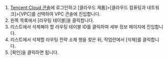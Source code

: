 1. [Tencent Cloud 콘솔](https://console.cloud.tencent.com/)에 로그인하고 [클라우드 제품]>[클라우드 컴퓨팅과 네트워크]>[VPC]를 선택하여 VPC 콘솔에 진입합니다.
2. 왼쪽 목록에서 [라우팅 테이블]을 클릭합니다.
3. 리스트에서 삭제해야 할 라우팅 테이블 ID를 클릭하여 세부 정보 페이지에 진입합니다.
4. 리스트에서 삭제할 라우팅 전략 소재 행을 찾은 뒤, 작업란에서 [삭제]를 클릭합니다.
5. [확인]을 클릭하면 됩니다.
